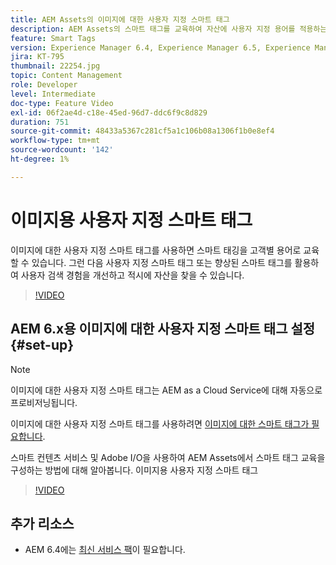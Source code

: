 ```yaml
---
title: AEM Assets의 이미지에 대한 사용자 지정 스마트 태그
description: AEM Assets의 스마트 태그를 교육하여 자산에 사용자 지정 용어를 적용하는 방법에 대해 알아봅니다.
feature: Smart Tags
version: Experience Manager 6.4, Experience Manager 6.5, Experience Manager as a Cloud Service
jira: KT-795
thumbnail: 22254.jpg
topic: Content Management
role: Developer
level: Intermediate
doc-type: Feature Video
exl-id: 06f2ae4d-c18e-45ed-96d7-ddc6f9c8d829
duration: 751
source-git-commit: 48433a5367c281cf5a1c106b08a1306f1b0e8ef4
workflow-type: tm+mt
source-wordcount: '142'
ht-degree: 1%

---
```


# 이미지용 사용자 지정 스마트 태그

이미지에 대한 사용자 지정 스마트 태그를 사용하면 스마트 태깅을 고객별 용어로 교육할 수 있습니다.
그런 다음 사용자 지정 스마트 태그 또는 향상된 스마트 태그를 활용하여 사용자 검색 경험을 개선하고 적시에 자산을 찾을 수 있습니다.

>[!VIDEO](https://video.tv.adobe.com/v/22254?quality=12&learn=on)

## AEM 6.x용 이미지에 대한 사용자 지정 스마트 태그 설정{#set-up}

>[!NOTE]
> 이미지에 대한 사용자 지정 스마트 태그는 AEM as a Cloud Service에 대해 자동으로 프로비저닝됩니다.

이미지에 대한 사용자 지정 스마트 태그를 사용하려면 [이미지에 대한 스마트 태그가 필요합니다](./image-smart-tags.md#set-up).

스마트 컨텐츠 서비스 및 Adobe I/O을 사용하여 AEM Assets에서 스마트 태그 교육을 구성하는 방법에 대해 알아봅니다. 이미지용 사용자 지정 스마트 태그

>[!VIDEO](https://video.tv.adobe.com/v/23405?quality=12&learn=on)

## 추가 리소스

* AEM 6.4에는 [최신 서비스 팩](https://experienceleague.adobe.com/docs/experience-manager-release-information/aem-release-updates/aem-releases-updates.html?lang=ko#aem-64)이 필요합니다.
